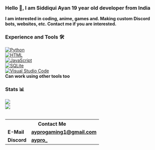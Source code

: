 <div class="center">
<h3 class="center">Hello 👋, I am Siddiqui Ayan 19 year old developer from India</h3>
<span class="center"><b>I am interested in coding, anime, games and. Making custom Discord bots, websites, etc. Contact me if you are interested.</b></span>
<br>
<h3 class="center">Experience and Tools 🛠️</h3>
<a href="https://python.org"><img alt="Python" src="https://img.shields.io/badge/Python-3776ab?style=for-the-badge&logo=python&logoColor=white" class="center"></a>
<br>
<a href="https://en.m.wikipedia.org/wiki/HTML"><img alt="HTML" src="https://img.shields.io/badge/html5-%23E34F26.svg?&style=for-the-badge&logo=html5&logoColor=white"></a>
<br>
<a href="https://en.m.wikipedia.org/wiki/JavaScript"><img alt="JavaScript" src="https://img.shields.io/badge/javascript-%23323330.svg?&style=for-the-badge&logo=javascript&logoColor=%23F7DF1E">
<br>
<a href="https://sqlite.org"><img alt="SQLite" src="https://img.shields.io/badge/SQLite-47a248?style=for-the-badge&logo=sqlite&logoColor=white" class="center"></a>
<br>
<a href="https://code.visualstudio.com"><img alt="Visual Studio Code" src="https://img.shields.io/badge/VS%20Code-007acc?style=for-the-badge&logo=visual-studio-code&logoColor=white" class="center"></a>
<br>
<b>Can work using other tools too</b>
<h3 class="center">Stats 📊</h3>
<a href="https://github.com/aypro-droid?tab=repositories"><img src="https://github-readme-stats.vercel.app/api?username=aypro-droid&show_icons=true&count_private=false&theme=radical" class="center"></a>
<br>
<a href="https://github.com/aypro-droid?tab=repositories"><img src="https://github-readme-stats.vercel.app/api/top-langs/?username=aypro-droid&show_icons=true&count_private=false&theme=radical" class="center"></a>
<br>
<br>
<table>
<tr><th colspan="2"><b>Contact Me</b></th></tr>
<tr><td><b>E-Mail</b></td><td><b><a href="mailto:ayprogaming1@gmail.com">ayprogaming1@gmail.com</a></b></td></tr>
<tr><td><b>Discord</b></td><td><b><a href="https://discord.com/users/644442300667396111">aypro_</a></b></td></tr>
</table>
</div>
